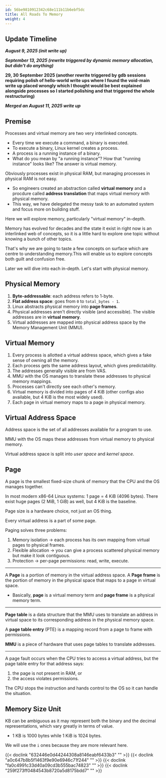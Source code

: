 ```yaml
---
id: 56be9810912342c68e111b11b6ebf5dc
title: All Roads To Memory
weight: 4
---
```


## Update Timeline 

_**August 9, 2025 (init write up)**_

_**September 13, 2025 (rewrite triggered by dynamic memory allocation, but didn't do anything)**_

**29, 30 September 2025 (another rewrite triggered by gdb sessions requiring polish of hello-world write ups where I found the void-main write up placed wrongly which I thought would be best explained alongside processes so I started polishing and that triggered the whole restructuring)**

***Merged an August 11, 2025 write up***

## Premise

Processes and virtual memory are two very interlinked concepts.

- Every time we execute a command, a binary is executed.
- To execute a binary, Linux kernel creates a process.
- A process is a running instance of a binary.
- What do you mean by "a running instance"? How that "running instance" looks like? The answer is virtual memory.

Obviously processes exist in physical RAM, but managing processes in physical RAM is not easy.

- So engineers created an abstraction called **virtual memory** and a procdure called **address translation** that maps virtual memory with physical memory.
- This way, we have delegated the messy task to an automated system and focus more on building stuff.

Here we will explore memory, particularly "virtual memory" in-depth.

Memory has evolved for decades and the state it exist in right now is an interlinked web of concepts, so it is a little hard to explore one topic without knowing a bunch of other topics.

That's why we are going to taste a few concepts on surface which are centre to understanding memory.This will enable us to explore concepts both guilt and confusion free.

Later we will dive into each in-depth. Let's start with physical memory.

## Physical Memory

1. **Byte-addressable**: each address refers to 1-byte.
2. **Flat address space**: goes from `0` to `total_bytes - 1`.
3. Linux abstracts physical memory into **page frames**.
4. Physical addresses aren't directly visible (and accessible). The visible addresses are in **virtual memory**.
5. Virtual addresses are mapped into physical address space by the Memory Management Unit (MMU).

## Virtual Memory

1. Every process is allotted a virtual address space, which gives a fake sense of owning all the memory.
2. Each process gets the same address layout, which gives predictability.
3. The addresses generally visible are from VAS.
4. MMU with the OS manages to translate these addresses to physical memory mappings.
5. Processes can't directly see each other's memory.
6. Virtual memory is divided into pages of 4 KiB (other configs also available, but 4 KiB is the most widely used).
7. Each page in virtual memory maps to a page in physical memory.

## Virtual Address Space

Address space is the set of all addresses available for a program to use.

MMU with the OS maps these addresses from virtual memory to physical memory.

Virtual address space is split into _user space_ and _kernel space_.

## Page

A page is the smallest fixed-size chunk of memory that the CPU and the OS manages together.

In most modern x86-64 Linux systems: 1 page = 4 KiB (4096 bytes). There exist huge pages (2 MiB, 1 GiB) as well, but 4 KiB is the baseline.

Page size is a hardware choice, not just an OS thing.

Every virtual address is a part of some page.

Paging solves three problems:

1. Memory isolation → each process has its own mapping from virtual pages to physical frames.
2. Flexible allocation → you can give a process scattered physical memory but make it look contiguous.
3. Protection → per-page permissions: read, write, execute.

***

A **Page** is a portion of memory in the virtual address space. A **Page frame** is the portion of memory in the physical space that maps to a page in virtual space.

* Basically, **page** is a virtual memory term and **page frame** is a physical memory term.

***

**Page table** is a data structure that the MMU uses to translate an address in virtual space to its corresponding address in the physical memory space.

A **page table entry** (PTE) is a mapping record from a page to frame with permissions.

**MMU** is a piece of hardware that uses page tables to translate addresses.

***

A page fault occurs when the CPU tries to access a virtual address, but the page table entry for that address says:

1. the page is not present in RAM, or
2. the access violates permissions.

The CPU stops the instruction and hands control to the OS so it can handle the situation.

## Memory Size Unit

KB can be ambiguous as it may represent both the binary and the decimal representations, which vary greatly in terms of value.

* 1 KB is 1000 bytes while 1 KiB is 1024 bytes.

We will use the `i` ones because they are more relevant here.

{{< doclink "632446e0d44244308a8146eabf6433b3" "" >}}
{{< doclink "a0c647b8b5f1463f9e90e6946c71f244" "" >}}
{{< doclink "fa0c4991c33d40a09cd3b555bac74823" "" >}}
{{< doclink "259f273ff0484543b8720a5d8175bdd7" "" >}}